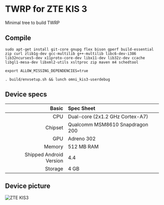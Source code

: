 # TWRP for ZTE KIS 3

Minimal tree to build TWRP

## Compile
```
sudo apt-get install git-core gnupg flex bison gperf build-essential zip curl zlib1g-dev gcc-multilib g++-multilib libc6-dev-i386 lib32ncurses5-dev x11proto-core-dev libx11-dev lib32z-dev ccache libgl1-mesa-dev libxml2-utils xsltproc zip maven m4 schedtool
```
```
export ALLOW_MISSING_DEPENDENCIES=true
```
```
. build/envsetup.sh && lunch omni_kis3-userdebug
 ```
## Device specs

Basic   | Spec Sheet
-------:|:-------------------------
CPU     | Dual-core (2x1.2 GHz Cortex-A7)
Chipset | Qualcomm MSM8610 Snapdragon 200
GPU     | Adreno 302
Memory  | 512 MB RAM
Shipped Android Version | 4.4
Storage | 4 GB

## Device picture

![ZTE KIS3](https://wi-images.condecdn.net/image/DEV0eo1OgX2/crop/1620/f/zte-kis3.jpg)